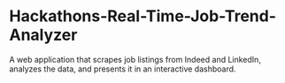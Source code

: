 # Hackathons-Real-Time-Job-Trend-Analyzer
A web application that scrapes job listings from Indeed and LinkedIn, analyzes the data, and presents it in an interactive dashboard.
